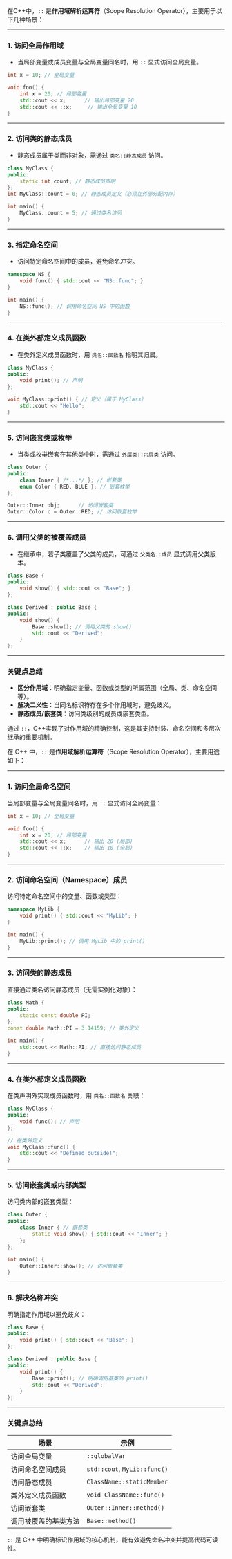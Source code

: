 在C++中，`::` 是**作用域解析运算符**（Scope Resolution Operator），主要用于以下几种场景：

---

### 1. **访问全局作用域**
   - 当局部变量或成员变量与全局变量同名时，用 `::` 显式访问全局变量。
   ```cpp
   int x = 10; // 全局变量

   void foo() {
       int x = 20; // 局部变量
       std::cout << x;      // 输出局部变量 20
       std::cout << ::x;     // 输出全局变量 10
   }
   ```

---

### 2. **访问类的静态成员**
   - 静态成员属于类而非对象，需通过 `类名::静态成员` 访问。
   ```cpp
   class MyClass {
   public:
       static int count; // 静态成员声明
   };
   int MyClass::count = 0; // 静态成员定义（必须在外部分配内存）

   int main() {
       MyClass::count = 5; // 通过类名访问
   }
   ```

---

### 3. **指定命名空间**
   - 访问特定命名空间中的成员，避免命名冲突。
   ```cpp
   namespace NS {
       void func() { std::cout << "NS::func"; }
   }

   int main() {
       NS::func(); // 调用命名空间 NS 中的函数
   }
   ```

---

### 4. **在类外部定义成员函数**
   - 在类外定义成员函数时，用 `类名::函数名` 指明其归属。
   ```cpp
   class MyClass {
   public:
       void print(); // 声明
   };

   void MyClass::print() { // 定义（属于 MyClass）
       std::cout << "Hello";
   }
   ```

---

### 5. **访问嵌套类或枚举**
   - 当类或枚举嵌套在其他类中时，需通过 `外层类::内层类` 访问。
   ```cpp
   class Outer {
   public:
       class Inner { /*...*/ }; // 嵌套类
       enum Color { RED, BLUE }; // 嵌套枚举
   };

   Outer::Inner obj;      // 访问嵌套类
   Outer::Color c = Outer::RED; // 访问嵌套枚举
   ```

---

### 6. **调用父类的被覆盖成员**
   - 在继承中，若子类覆盖了父类的成员，可通过 `父类名::成员` 显式调用父类版本。
   ```cpp
   class Base {
   public:
       void show() { std::cout << "Base"; }
   };

   class Derived : public Base {
   public:
       void show() { 
           Base::show(); // 调用父类的 show()
           std::cout << "Derived";
       }
   };
   ```

---

### 关键点总结
- **区分作用域**：明确指定变量、函数或类型的所属范围（全局、类、命名空间等）。
- **解决二义性**：当同名标识符存在多个作用域时，避免歧义。
- **静态成员/嵌套类**：访问类级别的成员或嵌套类型。

通过 `::`，C++实现了对作用域的精确控制，这是其支持封装、命名空间和多层次继承的重要机制。





在 C++ 中，`::` 是**作用域解析运算符**（Scope Resolution Operator），主要用途如下：

---

### 1. **访问全局命名空间**

   当局部变量与全局变量同名时，用 `::` 显式访问全局变量：

   ```cpp
   int x = 10; // 全局变量

   void foo() {
       int x = 20; // 局部变量
       std::cout << x;      // 输出 20 (局部)
       std::cout << ::x;    // 输出 10 (全局)
   }
   ```

---

### 2. **访问命名空间（Namespace）成员**

   访问特定命名空间中的变量、函数或类型：

   ```cpp
   namespace MyLib {
       void print() { std::cout << "MyLib"; }
   }

   int main() {
       MyLib::print(); // 调用 MyLib 中的 print()
   }
   ```

---

### 3. **访问类的静态成员**

   直接通过类名访问静态成员（无需实例化对象）：

   ```cpp
   class Math {
   public:
       static const double PI;
   };
   const double Math::PI = 3.14159; // 类外定义

   int main() {
       std::cout << Math::PI; // 直接访问静态成员
   }
   ```

---

### 4. **在类外部定义成员函数**

   在类声明外实现成员函数时，用 `类名::函数名` 关联：

   ```cpp
   class MyClass {
   public:
       void func(); // 声明
   };

   // 在类外定义
   void MyClass::func() { 
       std::cout << "Defined outside!";
   }
   ```

---

### 5. **访问嵌套类或内部类型**

   访问类内部的嵌套类型：

   ```cpp
   class Outer {
   public:
       class Inner { // 嵌套类
           static void show() { std::cout << "Inner"; }
       };
   };

   int main() {
       Outer::Inner::show(); // 访问嵌套类
   }
   ```

---

### 6. **解决名称冲突**

   明确指定作用域以避免歧义：

   ```cpp
   class Base {
   public:
       void print() { std::cout << "Base"; }
   };

   class Derived : public Base {
   public:
       void print() { 
           Base::print(); // 明确调用基类的 print()
           std::cout << "Derived";
       }
   };
   ```

---

### 关键点总结

| 场景                 | 示例                         |
| -------------------- | ---------------------------- |
| 访问全局变量         | `::globalVar`                |
| 访问命名空间成员     | `std::cout`, `MyLib::func()` |
| 访问静态成员         | `ClassName::staticMember`    |
| 类外定义成员函数     | `void ClassName::func()`     |
| 访问嵌套类           | `Outer::Inner::method()`     |
| 调用被覆盖的基类方法 | `Base::method()`             |

`::` 是 C++ 中明确标识作用域的核心机制，能有效避免命名冲突并提高代码可读性。